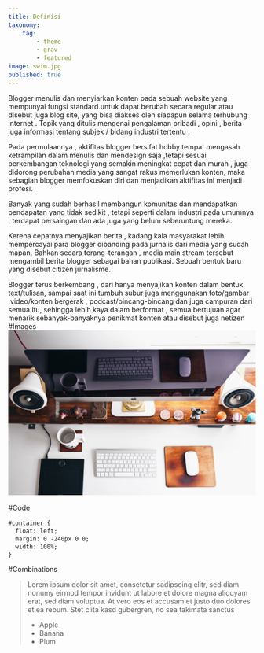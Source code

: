 ```yaml
---
title: Definisi
taxonomy:
    tag:
        - theme
        - grav
        - featured
image: swim.jpg
published: true
---
```


Blogger menulis dan menyiarkan konten pada sebuah website yang mempunyai fungsi standard untuk dapat berubah secara regular atau disebut juga blog site, yang bisa diakses oleh siapapun selama terhubung internet . Topik yang ditulis mengenai pengalaman pribadi , opini , berita juga informasi tentang subjek / bidang industri tertentu .

Pada permulaannya , aktifitas blogger bersifat hobby tempat mengasah ketrampilan dalam menulis dan mendesign saja ,tetapi sesuai perkembangan teknologi yang semakin meningkat cepat dan murah , juga didorong perubahan media yang sangat rakus memerlukan konten, maka sebagian blogger memfokuskan diri dan menjadikan aktifitas ini menjadi profesi.

Banyak yang sudah berhasil membangun komunitas dan mendapatkan pendapatan yang tidak sedikit , tetapi seperti dalam industri pada umumnya , terdapat persaingan dan ada juga yang belum seberuntung mereka.

Kerena cepatnya menyajikan berita , kadang kala masyarakat lebih mempercayai para blogger dibanding pada jurnalis dari media yang sudah mapan. Bahkan secara terang-terangan , media main stream tersebut mengambil berita blogger sebagai bahan publikasi. Sebuah bentuk baru yang disebut citizen jurnalisme.

Blogger terus berkembang , dari hanya menyajikan konten dalam bentuk text/tulisan, sampai saat ini tumbuh subur juga menggunakan foto/gambar ,video/konten bergerak , podcast/bincang-bincang dan juga campuran dari semua itu, sehingga lebih kaya dalam berformat , semua bertujuan agar menarik sebanyak-banyaknya penikmat konten atau disebut juga netizen
#Images
![Unsplash Image](stuff.jpg)

#Code
```
#container {
  float: left;
  margin: 0 -240px 0 0;
  width: 100%;
}
```

#Combinations
>Lorem ipsum dolor sit amet, consetetur sadipscing elitr, sed diam nonumy eirmod tempor invidunt ut labore et dolore magna aliquyam erat, sed diam voluptua. At vero eos et accusam et justo duo dolores et ea rebum. Stet clita kasd gubergren, no sea takimata sanctus
>
> - Apple
> - Banana
> - Plum
